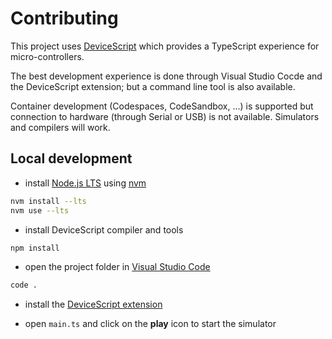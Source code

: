 
# Contributing

This project uses [DeviceScript](https://microsoft.github.io/devicescript/)
which provides a TypeScript experience for micro-controllers. 

The best development experience is done through Visual Studio Cocde and the DeviceScript extension;
but a command line tool is also available.

Container development (Codespaces, CodeSandbox, ...)
is supported but connection to hardware (through Serial or USB) is not available.
Simulators and compilers will work.


## Local development

-  install [Node.js LTS](https://nodejs.org/en/download) using [nvm](https://github.com/nvm-sh/nvm)

```bash
nvm install --lts
nvm use --lts
```

-  install DeviceScript compiler and tools

```bash
npm install
```

- open the project folder in [Visual Studio Code](https://code.visualstudio.com/)

```bash
code .
```

- install the [DeviceScript extension](https://microsoft.github.io/devicescript/getting-started/vscode)

- open `main.ts` and click on the **play** icon to start the simulator

